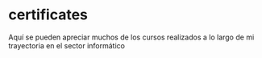 # certificates
Aquí se pueden apreciar muchos de los cursos realizados a lo largo de mi trayectoria en el sector informático
